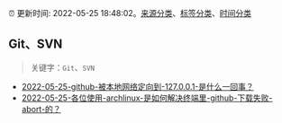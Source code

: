 :alarm_clock: 更新时间: 2022-05-25 18:48:02。[来源分类](../README.md)、[标签分类](../TAGS.md)、[时间分类](../TIMELINE.md)

## Git、SVN


> 关键字：`Git`、`SVN`



- [2022-05-25-github-被本地网络定向到-127.0.0.1-是什么一回事？](https://www.v2ex.com/t/855337) 
- [2022-05-25-各位使用-archlinux-是如何解决终端里-github-下载失败-abort-的？](https://www.v2ex.com/t/855335) 